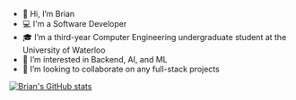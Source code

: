 - 👋 Hi, I’m Brian
- 💻 I'm a Software Developer
- 🎓 I’m a third-year Computer Engineering undergraduate student at the University of Waterloo
- 🌱 I’m interested in Backend, AI, and ML
- 💞️ I’m looking to collaborate on any full-stack projects

[![Brian's GitHub stats](https://github-readme-stats.vercel.app/api?username=brianwu33&hide=contribs,prs&count_private=true&show_icons=true)](https://github.com/anuraghazra/github-readme-stats)

<!---
brianwu33/brianwu33 is a ✨ special ✨ repository because its `README.md` (this file) appears on your GitHub profile.
You can click the Preview link to take a look at your changes.
--->

